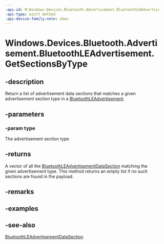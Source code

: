 ```yaml
---
-api-id: M:Windows.Devices.Bluetooth.Advertisement.BluetoothLEAdvertisement.GetSectionsByType(System.Byte)
-api-type: winrt method
-api-device-family-note: xbox
---
```


<!-- Method syntax
public Windows.Foundation.Collections.IVectorView<Windows.Devices.Bluetooth.Advertisement.BluetoothLEAdvertisementDataSection> GetSectionsByType(System.Byte type)
-->

# Windows.Devices.Bluetooth.Advertisement.BluetoothLEAdvertisement.GetSectionsByType

## -description
Return a list of advertisement data sections that matches a given advertisement section type in a [BluetoothLEAdvertisement](bluetoothleadvertisement.md).

## -parameters
### -param type
The advertisement section type

## -returns
A vector of all the [BluetoothLEAdvertisementDataSection](bluetoothleadvertisementdatasection.md) matching the given advertisement type. This method returns an empty list if no such sections are found in the payload.

## -remarks

## -examples

## -see-also
[BluetoothLEAdvertisementDataSection](bluetoothleadvertisementdatasection.md)